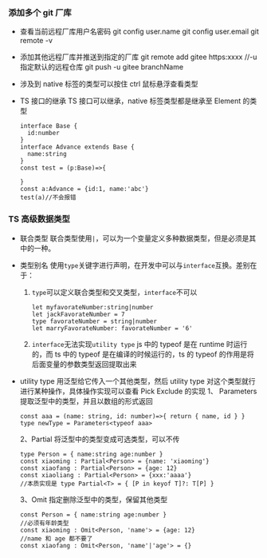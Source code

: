 ### 添加多个 git 厂库

- 查看当前远程厂库用户名密码
  git config user.name
  git config user.email
  git remote -v

- 添加其他远程厂库并推送到指定的厂库
  git remote add gitee https:xxxx
  //-u 指定默认的远程仓库
  git push -u gitee branchName

- 涉及到 native 标签的类型可以按住 ctrl 鼠标悬浮查看类型

- TS 接口的继承
  TS 接口可以继承，native 标签类型都是继承至 Element 的类型

  ```
  interface Base {
    id:number
  }
  interface Advance extends Base {
    name:string
  }
  const test = (p:Base)=>{

  }
  const a:Advance = {id:1, name:'abc'}
  test(a)//不会报错
  ```

### TS 高级数据类型

- 联合类型
  联合类型使用`|`，可以为一个变量定义多种数据类型，但是必须是其中的一种。

- 类型别名
  使用`type`关键字进行声明，在开发中可以与`interface`互换。差别在于：

  1. `type`可以定义联合类型和交叉类型，`interface`不可以

     ```
     let myfavorateNumber:string|number
     let jackFavorateNumber = 7
     type favorateNumber = string|number
     let marryFavorateNumber: favorateNumber = '6'
     ```

  2. `interface`无法实现`utility type`
     js 中的 typeof 是在 runtime 时运行的，而 ts 中的 typeof 是在编译的时候运行的，ts 的 typeof 的作用是将后面变量的参数类型返回提取出来

- utility type
  用泛型给它传入一个其他类型，然后 utility type 对这个类型就行进行某种操作，具体操作实现可以查看 Pick Exclude 的实现
  1、 Parameters 提取泛型中的类型，并且以数组的形式返回
  ```
  const aaa = (name: string, id: number)=>{ return { name, id } }
  type newType = Parameters<typeof aaa>
  ```
  2、Partial 将泛型中的类型变成可选类型，可以不传
  ```
  type Person = { name:string age:number }
  const xiaoming : Partial<Person> = {name: 'xiaoming'}
  const xiaofang : Partial<Person> = {age: 12}
  const xiaoliang : Partial<Person> = {xxx:'aaaa'}
  //本质实现是 type Partial<T> = { [P in keyof T]?: T[P] }
  ```
  3、Omit 指定删除泛型中的类型，保留其他类型
  ```
  const Person = { name:string age:number }
  //必须有年龄类型
  const xiaoming : Omit<Person, 'name'> = {age: 12}
  //name 和 age 都不要了
  const xiaofang : Omit<Person, 'name'|'age'> = {}
  ```
